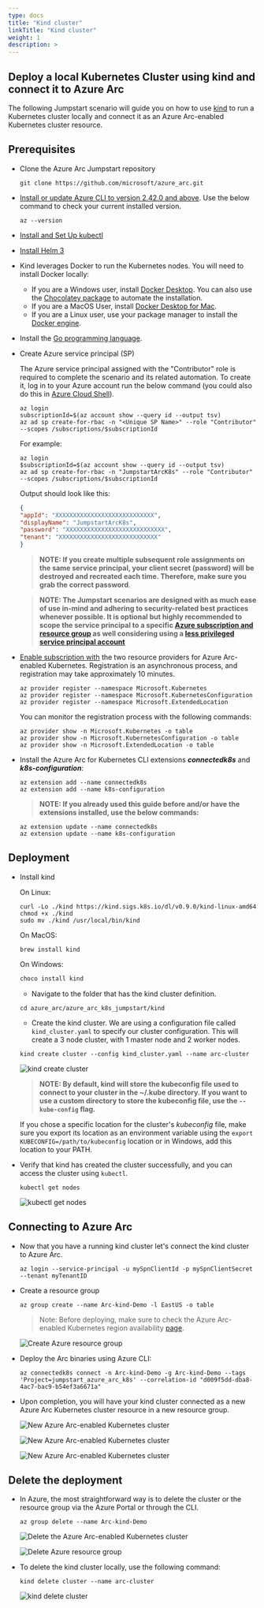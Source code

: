 ```yaml
---
type: docs
title: "Kind cluster"
linkTitle: "Kind cluster"
weight: 1
description: >
---
```


## Deploy a local Kubernetes Cluster using kind and connect it to Azure Arc

The following Jumpstart scenario will guide you on how to use [kind](https://kind.sigs.k8s.io/) to run a Kubernetes cluster locally and connect it as an Azure Arc-enabled Kubernetes cluster resource.

## Prerequisites

* Clone the Azure Arc Jumpstart repository

    ```shell
    git clone https://github.com/microsoft/azure_arc.git
    ```

* [Install or update Azure CLI to version 2.42.0 and above](https://docs.microsoft.com/cli/azure/install-azure-cli?view=azure-cli-latest). Use the below command to check your current installed version.

  ```shell
  az --version
  ```

* [Install and Set Up kubectl](https://kubernetes.io/docs/tasks/tools/install-kubectl/)

* [Install Helm 3](https://helm.sh/docs/intro/install/)

* Kind leverages Docker to run the Kubernetes nodes. You will need to install Docker locally:

  * If you are a Windows user, install [Docker Desktop](https://www.docker.com/products/docker-desktop). You can also use the [Chocolatey package](https://chocolatey.org/packages/docker-desktop) to automate the installation.
  * If you are a MacOS User, install [Docker Desktop for Mac](https://docs.docker.com/docker-for-mac/).
  * If you are a Linux user, use your package manager to install the [Docker engine](https://docs.docker.com/engine/install/).

* Install the [Go programming language](https://golang.org/dl/).

* Create Azure service principal (SP)

  The Azure service principal assigned with the "Contributor" role is required to complete the scenario and its related automation. To create it, log in to your Azure account run the below command (you could also do this in [Azure Cloud Shell](https://shell.azure.com/)).

    ```shell
    az login
    subscriptionId=$(az account show --query id --output tsv)
    az ad sp create-for-rbac -n "<Unique SP Name>" --role "Contributor" --scopes /subscriptions/$subscriptionId
    ```

    For example:

    ```shell
    az login
    $subscriptionId=$(az account show --query id --output tsv)
    az ad sp create-for-rbac -n "JumpstartArcK8s" --role "Contributor" --scopes /subscriptions/$subscriptionId
    ```

    Output should look like this:

    ```json
    {
    "appId": "XXXXXXXXXXXXXXXXXXXXXXXXXXXX",
    "displayName": "JumpstartArcK8s",
    "password": "XXXXXXXXXXXXXXXXXXXXXXXXXXXX",
    "tenant": "XXXXXXXXXXXXXXXXXXXXXXXXXXXX"
    }
    ```

    > **NOTE: If you create multiple subsequent role assignments on the same service principal, your client secret (password) will be destroyed and recreated each time. Therefore, make sure you grab the correct password**.

    > **NOTE: The Jumpstart scenarios are designed with as much ease of use in-mind and adhering to security-related best practices whenever possible. It is optional but highly recommended to scope the service principal to a specific [Azure subscription and resource group](https://docs.microsoft.com/cli/azure/ad/sp?view=azure-cli-latest) as well considering using a [less privileged service principal account](https://docs.microsoft.com/azure/role-based-access-control/best-practices)**

* [Enable subscription with](https://docs.microsoft.com/azure/azure-resource-manager/management/resource-providers-and-types#register-resource-provider) the two resource providers for Azure Arc-enabled Kubernetes. Registration is an asynchronous process, and registration may take approximately 10 minutes.

  ```shell
  az provider register --namespace Microsoft.Kubernetes
  az provider register --namespace Microsoft.KubernetesConfiguration
  az provider register --namespace Microsoft.ExtendedLocation
  ```

  You can monitor the registration process with the following commands:

  ```shell
  az provider show -n Microsoft.Kubernetes -o table
  az provider show -n Microsoft.KubernetesConfiguration -o table
  az provider show -n Microsoft.ExtendedLocation -o table
  ```

* Install the Azure Arc for Kubernetes CLI extensions ***connectedk8s*** and ***k8s-configuration***:

  ```shell
  az extension add --name connectedk8s
  az extension add --name k8s-configuration
  ```

  > **NOTE: If you already used this guide before and/or have the extensions installed, use the below commands:**

  ```shell
  az extension update --name connectedk8s
  az extension update --name k8s-configuration
  ```

## Deployment

* Install kind

  On Linux:

  ```shell
  curl -Lo ./kind https://kind.sigs.k8s.io/dl/v0.9.0/kind-linux-amd64
  chmod +x ./kind
  sudo mv ./kind /usr/local/bin/kind
  ```

  On MacOS:

  ```shell
  brew install kind
  ```

  On Windows:

  ```powershell
  choco install kind
  ```

  * Navigate to the folder that has the kind cluster definition.

  ```shell
  cd azure_arc/azure_arc_k8s_jumpstart/kind
  ```

  * Create the kind cluster. We are using a configuration file called `kind_cluster.yaml` to specify our cluster configuration. This will create a 3 node cluster, with 1 master node and 2 worker nodes.

  ```shell
  kind create cluster --config kind_cluster.yaml --name arc-cluster
  ```

  ![kind create cluster](./01.png)

  > **NOTE: By default, kind will store the kubeconfig file used to connect to your cluster in the ~/.kube directory. If you want to use a custom directory to store the kubeconfig file, use the `--kube-config` flag.**

  If you chose a specific location for the cluster's *kubeconfig* file, make sure you export its location as an environment variable using the `export KUBECONFIG=/path/to/kubeconfig` location or in Windows, add this location to your PATH.

* Verify that kind has created the cluster successfully, and you can access the cluster using `kubectl`.

  ```shell
  kubectl get nodes
  ```

  ![kubectl get nodes](./02.png)

## Connecting to Azure Arc

* Now that you have a running kind cluster let's connect the kind cluster to Azure Arc.

  ```shell
  az login --service-principal -u mySpnClientId -p mySpnClientSecret --tenant myTenantID
  ```

* Create a resource group

  ```shell
  az group create --name Arc-kind-Demo -l EastUS -o table
  ```

   > Note:  Before deploying, make sure to check the Azure Arc-enabled Kubernetes region availability [page](https://azure.microsoft.com/global-infrastructure/services/?products=azure-arc).

  ![Create Azure resource group](./03.png)

* Deploy the Arc binaries using Azure CLI:

  ```shell
  az connectedk8s connect -n Arc-kind-Demo -g Arc-kind-Demo --tags 'Project=jumpstart_azure_arc_k8s' --correlation-id "d009f5dd-dba8-4ac7-bac9-b54ef3a6671a"
  ```

* Upon completion, you will have your kind cluster connected as a new Azure Arc Kubernetes cluster resource in a new resource group.

  ![New Azure Arc-enabled Kubernetes cluster](./04.png)

  ![New Azure Arc-enabled Kubernetes cluster](./05.png)

  ![New Azure Arc-enabled Kubernetes cluster](./06.png)

## Delete the deployment

* In Azure, the most straightforward way is to delete the cluster or the resource group via the Azure Portal or through the CLI.

  ```shell
  az group delete --name Arc-kind-Demo
  ```

  ![Delete the Azure Arc-enabled Kubernetes cluster](./07.png)

  ![Delete Azure resource group](./08.png)

* To delete the kind cluster locally, use the following command:

  ```shell
  kind delete cluster --name arc-cluster
  ```

  ![kind delete cluster](./09.png)
